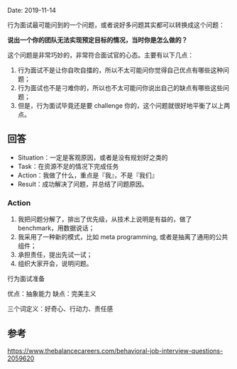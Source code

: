 Date: 2019-11-14

行为面试最可能问到的一个问题，或者说好多问题其实都可以转换成这个问题：

**说出一个你的团队无法实现预定目标的情况，当时你是怎么做的？**

这个问题是非常巧妙的，非常符合面试官的心态。主要有以下几点：

1. 行为面试不是让你自吹自擂的，所以不太可能问你觉得自己优点有哪些这种问题；
2. 行为面试也不是刁难你的，所以也不太可能问你说出自己的缺点有哪些这些问题；
3. 但是，行为面试毕竟还是要 challenge 你的，这个问题就很好地平衡了以上两点。

## 回答

- Situation：一定是客观原因，或者是没有规划好之类的
- Task：在资源不足的情况下完成任务
- Action：我做了什么，重点是『我』，不是『我们』
- Result：成功解决了问题，并总结了问题原因。

### Action

1. 我把问题分解了，排出了优先级，从技术上说明是有益的，做了 benchmark，用数据说话；
2. 我采用了一种新的模式，比如 meta programming, 或者是抽离了通用的公共组件；
3. 承担责任，提出先试一试；
4. 组织大家开会，说明问题。

行为面试准备

优点：抽象能力
缺点：完美主义

三个词定义：好奇心、行动力、责任感

## 参考

https://www.thebalancecareers.com/behavioral-job-interview-questions-2059620